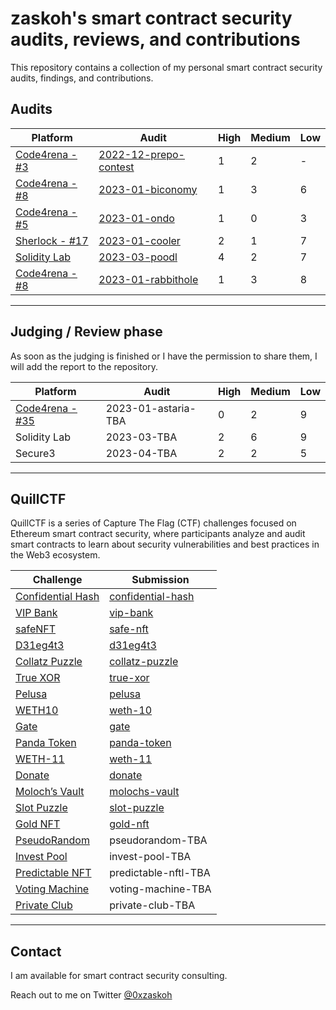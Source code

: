 # zaskoh's smart contract security audits, reviews, and contributions

This repository contains a collection of my personal smart contract security audits, findings, and contributions.

## Audits

| Platform                                                                                        | Audit                                                        | High | Medium | Low |
| ----------------------------------------------------------------------------------------------- | ------------------------------------------------------------ | ---- | ------ | --- |
| [Code4rena - #3](https://code4rena.com/contests/2022-12-prepo-contest)                          | [2022-12-prepo-contest](/code4rena/2022-12-prepo-contest.md) | 1    | 2      | -   |
| [Code4rena - #8](https://code4rena.com/contests/2023-01-biconomy-smart-contract-wallet-contest) | [2023-01-biconomy](/code4rena/2023-01-biconomy.md)           | 1    | 3      | 6   |
| [Code4rena - #5](https://code4rena.com/contests/2023-01-ondo-finance-contest)                   | [2023-01-ondo](/code4rena/2023-01-ondo.md)                   | 1    | 0      | 3   |
| [Sherlock - #17](https://app.sherlock.xyz/audits/contests/36)                                   | [2023-01-cooler](/sherlock/2023-01-cooler.md)                | 2    | 1      | 7   |
| [Solidity Lab](https://github.com/poodlTech/tokenAudit)                                         | [2023-03-poodl](/solidity-lab/2023-03-poodl.md)              | 4    | 2      | 7   |
| [Code4rena - #8](https://code4rena.com/contests/2023-01-rabbithole-quest-protocol-contest)      | [2023-01-rabbithole](/code4rena/2023-01-rabbithole.md)       | 1    | 3      | 8   |

---

## Judging / Review phase
As soon as the judging is finished or I have the permission to share them, I will add the report to the repository.

| Platform                                                                  | Audit               | High | Medium | Low |
| ------------------------------------------------------------------------- | ------------------- | ---- | ------ | --- |
| [Code4rena - #35](https://code4rena.com/contests/2023-01-astaria-contest) | 2023-01-astaria-TBA | 0    | 2      | 9   |
| Solidity Lab                                                              | 2023-03-TBA         | 2    | 6      | 9   |
| Secure3                                                                   | 2023-04-TBA         | 2    | 2      | 5   |

---

## QuillCTF
QuillCTF is a series of Capture The Flag (CTF) challenges focused on Ethereum smart contract security, where participants analyze and audit smart contracts to learn about security vulnerabilities and best practices in the Web3 ecosystem.

| Challenge                                                                                     | Submission                                          |
| --------------------------------------------------------------------------------------------- | --------------------------------------------------- |
| [Confidential Hash](https://quillctf.super.site/challenges/quillctf-challenges/ctf02)         | [confidential-hash](/quillctf/confidential-hash.md) |
| [VIP Bank](https://quillctf.super.site/challenges/quillctf-challenges/vip-bank)               | [vip-bank](/quillctf/vip-bank.md)                   |
| [safeNFT](https://quillctf.super.site/challenges/quillctf-challenges/bulletproof-nft)         | [safe-nft](/quillctf/safe-nft.md)                   |
| [D31eg4t3](https://quillctf.super.site/challenges/quillctf-challenges/d31eg4t3)               | [d31eg4t3](/quillctf/d31eg4t3.md)                   |
| [Collatz Puzzle](https://quillctf.super.site/challenges/quillctf-challenges/collatz-puzzle)   | [collatz-puzzle](/quillctf/collatz-puzzle.md)       |
| [True XOR](https://quillctf.super.site/challenges/quillctf-challenges/true-xor)               | [true-xor](/quillctf/true-xor.md)                   |
| [Pelusa](https://quillctf.super.site/challenges/quillctf-challenges/pelusa)                   | [pelusa](/quillctf/pelusa.md)                       |
| [WETH10](https://quillctf.super.site/challenges/quillctf-challenges/weth-10)                  | [weth-10](/quillctf/weth-10.md)                     |
| [Gate](https://quillctf.super.site/challenges/quillctf-challenges/gate)                       | [gate](/quillctf/gate.md)                           |
| [Panda Token](https://quillctf.super.site/challenges/quillctf-challenges/panda-token)         | [panda-token](/quillctf/panda-token.md)             |
| [WETH-11](https://quillctf.super.site/challenges/quillctf-challenges/weth-11)                 | [weth-11](/quillctf/weth-11.md)                     |
| [Donate](https://quillctf.super.site/challenges/quillctf-challenges/donate)                   | [donate](/quillctf/donate.md)                       |
| [Moloch’s Vault](https://quillctf.super.site/challenges/quillctf-challenges/molochs-vault)    | [molochs-vault](/quillctf/molochs-vault.md)         |
| [Slot Puzzle](https://quillctf.super.site/challenges/quillctf-challenges/slot-puzzle)         | [slot-puzzle](/quillctf/slot-puzzle.md)             |
| [Gold NFT](https://quillctf.super.site/challenges/quillctf-challenges/gold-nft)               | [gold-nft](/quillctf/gold-nft.md)                   |
| [PseudoRandom](https://quillctf.super.site/challenges/quillctf-challenges/pseudorandom)       | pseudorandom-TBA                                    |
| [Invest Pool](https://quillctf.super.site/challenges/quillctf-challenges/invest-pool)         | invest-pool-TBA                                     |
| [Predictable NFT](https://quillctf.super.site/challenges/quillctf-challenges/predictable-nft) | predictable-nftl-TBA                                |
| [Voting Machine](https://quillctf.super.site/challenges/quillctf-challenges/voting-machine)   | voting-machine-TBA                                  |
| [Private Club](https://quillctf.super.site/challenges/quillctf-challenges/private-club)       | private-club-TBA                                    |

---

## Contact
I am available for smart contract security consulting.

Reach out to me on Twitter [@0xzaskoh](https://twitter.com/0xzaskoh)